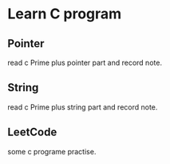 # Learn C program

## Pointer 

read c Prime plus pointer part and record note.

## String 

read c Prime plus string part and record note.

## LeetCode

some c programe practise.
